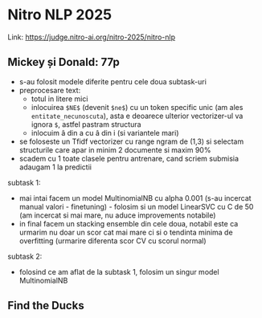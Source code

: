 # Nitro NLP 2025

Link: https://judge.nitro-ai.org/nitro-2025/nitro-nlp

## Mickey și Donald: 77p

- s-au folosit modele diferite pentru cele doua subtask-uri
- preprocesare text:
  - totul in litere mici
  - inlocuirea `$NE$` (devenit `$ne$`) cu un token specific unic (am ales `entitate_necunoscuta`), asta e deoarece ulterior vectorizer-ul va ignora `$`, astfel pastram structura
  - inlocuim â din a cu â din i (si variantele mari)
- se foloseste un Tfidf vectorizer cu range ngram de (1,3) si selectam structurile care apar in minim 2 documente si maxim 90%
- scadem cu 1 toate clasele pentru antrenare, cand scriem submisia adaugam 1 la predictii

subtask 1:

- mai intai facem un model MultinomialNB cu alpha 0.001 (s-au incercat manual valori - finetuning) - folosim si un model LinearSVC cu C de 50 (am incercat si mai mare, nu aduce improvements notabile)
- in final facem un stacking ensemble din cele doua, notabil este ca urmarim nu doar un scor cat mai mare ci si o tendinta minima de overfitting (urmarire diferenta scor CV cu scorul normal)

subtask 2:

- folosind ce am aflat de la subtask 1, folosim un singur model MultinomialNB

## Find the Ducks
